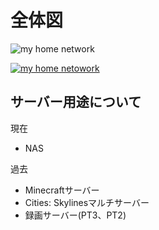 <h1>全体図</h1>

![my home network](https://user-images.githubusercontent.com/32774697/226241238-c55a1cff-48cf-4ed8-be46-6a7307fc0d86.jpg)


<a href="[https://example.com](https://user-images.githubusercontent.com/32774697/226241238-c55a1cff-48cf-4ed8-be46-6a7307fc0d86.jpg)"><img src="[https://example.com/image.jpg](https://user-images.githubusercontent.com/32774697/226241238-c55a1cff-48cf-4ed8-be46-6a7307fc0d86.jpg)" alt="my home netowork"></a>

<h2>サーバー用途について</h2>
<p>現在</p>
<ul>
  <li>NAS</li>
</ul>
<p>過去</p>
<ul>
  <li>Minecraftサーバー</li>
  <li>Cities: Skylinesマルチサーバー</li>
  <li>録画サーバー(PT3、PT2)</li>
</ul>



